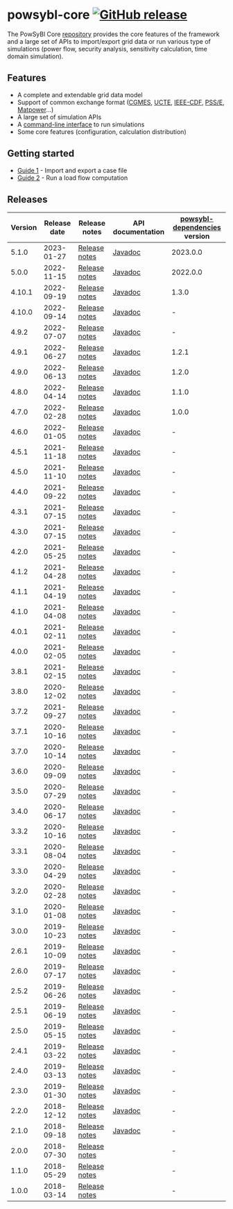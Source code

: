 # powsybl-core [![GitHub release](https://img.shields.io/github/release/powsybl/powsybl-core.svg?sort=semver)](https://github.com/powsybl/powsybl-core/releases/)
The PowSyBl Core [repository](https://github.com/powsybl/powsybl-core) provides the core features of the framework and a large set of APIs to import/export grid data or run various type of simulations (power flow, security analysis, sensitivity calculation, time domain simulation).  

## Features

- A complete and extendable grid data model
- Support of common exchange format ([CGMES](../../grid/formats/cim-cgmes.md), [UCTE](../../grid/formats/ucte-def.md), [IEEE-CDF](../../grid/formats/ieee-cdf.md), [PSS/E](../../grid/formats/psse.md), [Matpower](../../grid/formats/matpower.md)...)
- A large set of simulation APIs
- A [command-line interface](../../user/itools) to run simulations
- Some core features (configuration, calculation distribution)

## Getting started

- [Guide 1]() - Import and export a case file
- [Guide 2]() - Run a load flow computation

## Releases

| Version | Release date | Release notes                                                                 | API documentation                                                            | [powsybl-dependencies](https://github.com/powsybl/powsybl-dependencies) version |
|---------|--------------|-------------------------------------------------------------------------------|------------------------------------------------------------------------------|---------------------------------------------------------------------------------|
| 5.1.0   | 2023-01-27   | [Release notes](https://github.com/powsybl/powsybl-core/releases/tag/v5.1.0)  | [Javadoc](https://javadoc.io/doc/com.powsybl/powsybl-core/5.1.0/index.html)  | 2023.0.0                                                                        |
| 5.0.0   | 2022-11-15   | [Release notes](https://github.com/powsybl/powsybl-core/releases/tag/v5.0.0)  | [Javadoc](https://javadoc.io/doc/com.powsybl/powsybl-core/5.0.0/index.html)  | 2022.0.0                                                                        |
| 4.10.1  | 2022-09-19   | [Release notes](https://github.com/powsybl/powsybl-core/releases/tag/v4.10.1) | [Javadoc](https://javadoc.io/doc/com.powsybl/powsybl-core/4.10.1/index.html) | 1.3.0                                                                           |
| 4.10.0  | 2022-09-14   | [Release notes](https://github.com/powsybl/powsybl-core/releases/tag/v4.10.0) | [Javadoc](https://javadoc.io/doc/com.powsybl/powsybl-core/4.10.0/index.html) | -                                                                               |
| 4.9.2   | 2022-07-07   | [Release notes](https://github.com/powsybl/powsybl-core/releases/tag/v4.9.2)  | [Javadoc](https://javadoc.io/doc/com.powsybl/powsybl-core/4.9.2/index.html)  | -                                                                               |
| 4.9.1   | 2022-06-27   | [Release notes](https://github.com/powsybl/powsybl-core/releases/tag/v4.9.1)  | [Javadoc](https://javadoc.io/doc/com.powsybl/powsybl-core/4.9.1/index.html)  | 1.2.1                                                                           |
| 4.9.0   | 2022-06-13   | [Release notes](https://github.com/powsybl/powsybl-core/releases/tag/v4.9.0)  | [Javadoc](https://javadoc.io/doc/com.powsybl/powsybl-core/4.9.0/index.html)  | 1.2.0                                                                           |
| 4.8.0   | 2022-04-14   | [Release notes](https://github.com/powsybl/powsybl-core/releases/tag/v4.8.0)  | [Javadoc](https://javadoc.io/doc/com.powsybl/powsybl-core/4.8.0/index.html)  | 1.1.0                                                                           |
| 4.7.0   | 2022-02-28   | [Release notes](https://github.com/powsybl/powsybl-core/releases/tag/v4.7.0)  | [Javadoc](https://javadoc.io/doc/com.powsybl/powsybl-core/4.7.0/index.html)  | 1.0.0                                                                           |
| 4.6.0   | 2022-01-05   | [Release notes](https://github.com/powsybl/powsybl-core/releases/tag/v4.6.0)  | [Javadoc](https://javadoc.io/doc/com.powsybl/powsybl-core/4.6.0/index.html)  | -                                                                               |
| 4.5.1   | 2021-11-18   | [Release notes](https://github.com/powsybl/powsybl-core/releases/tag/v4.5.1)  | [Javadoc](https://javadoc.io/doc/com.powsybl/powsybl-core/4.5.1/index.html)  | -                                                                               |
| 4.5.0   | 2021-11-10   | [Release notes](https://github.com/powsybl/powsybl-core/releases/tag/v4.5.0)  | [Javadoc](https://javadoc.io/doc/com.powsybl/powsybl-core/4.5.0/index.html)  | -                                                                               |
| 4.4.0   | 2021-09-22   | [Release notes](https://github.com/powsybl/powsybl-core/releases/tag/v4.4.0)  | [Javadoc](https://javadoc.io/doc/com.powsybl/powsybl-core/4.4.0/index.html)  | -                                                                               |
| 4.3.1   | 2021-07-15   | [Release notes](https://github.com/powsybl/powsybl-core/releases/tag/v4.3.1)  | [Javadoc](https://javadoc.io/doc/com.powsybl/powsybl-core/4.3.1/index.html)  | -                                                                               |
| 4.3.0   | 2021-07-15   | [Release notes](https://github.com/powsybl/powsybl-core/releases/tag/v4.3.0)  | [Javadoc](https://javadoc.io/doc/com.powsybl/powsybl-core/4.3.0/index.html)  | -                                                                               |
| 4.2.0   | 2021-05-25   | [Release notes](https://github.com/powsybl/powsybl-core/releases/tag/v4.2.0)  | [Javadoc](https://javadoc.io/doc/com.powsybl/powsybl-core/4.2.0/index.html)  | -                                                                               |
| 4.1.2   | 2021-04-28   | [Release notes](https://github.com/powsybl/powsybl-core/releases/tag/v4.1.2)  | [Javadoc](https://javadoc.io/doc/com.powsybl/powsybl-core/4.1.2/index.html)  | -                                                                               |
| 4.1.1   | 2021-04-19   | [Release notes](https://github.com/powsybl/powsybl-core/releases/tag/v4.1.1)  | [Javadoc](https://javadoc.io/doc/com.powsybl/powsybl-core/4.1.1/index.html)  | -                                                                               |
| 4.1.0   | 2021-04-08   | [Release notes](https://github.com/powsybl/powsybl-core/releases/tag/v4.1.0)  | [Javadoc](https://javadoc.io/doc/com.powsybl/powsybl-core/4.1.0/index.html)  | -                                                                               |
| 4.0.1   | 2021-02-11   | [Release notes](https://github.com/powsybl/powsybl-core/releases/tag/v4.0.1)  | [Javadoc](https://javadoc.io/doc/com.powsybl/powsybl-core/4.0.1/index.html)  | -                                                                               |
| 4.0.0   | 2021-02-05   | [Release notes](https://github.com/powsybl/powsybl-core/releases/tag/v4.0.0)  | [Javadoc](https://javadoc.io/doc/com.powsybl/powsybl-core/4.0.0/index.html)  | -                                                                               |
| 3.8.1   | 2021-02-15   | [Release notes](https://github.com/powsybl/powsybl-core/releases/tag/v3.8.1)  | [Javadoc](https://javadoc.io/doc/com.powsybl/powsybl-core/3.8.1/index.html)  | -                                                                               |
| 3.8.0   | 2020-12-02   | [Release notes](https://github.com/powsybl/powsybl-core/releases/tag/v3.8.0)  | [Javadoc](https://javadoc.io/doc/com.powsybl/powsybl-core/3.8.0/index.html)  | -                                                                               |
| 3.7.2   | 2021-09-27   | [Release notes](https://github.com/powsybl/powsybl-core/releases/tag/v3.7.2)  | [Javadoc](https://javadoc.io/doc/com.powsybl/powsybl-core/3.7.2/index.html)  | -                                                                               |
| 3.7.1   | 2020-10-16   | [Release notes](https://github.com/powsybl/powsybl-core/releases/tag/v3.7.1)  | [Javadoc](https://javadoc.io/doc/com.powsybl/powsybl-core/3.7.1/index.html)  | -                                                                               |
| 3.7.0   | 2020-10-14   | [Release notes](https://github.com/powsybl/powsybl-core/releases/tag/v3.7.0)  | [Javadoc](https://javadoc.io/doc/com.powsybl/powsybl-core/3.7.0/index.html)  | -                                                                               |
| 3.6.0   | 2020-09-09   | [Release notes](https://github.com/powsybl/powsybl-core/releases/tag/v3.6.0)  | [Javadoc](https://javadoc.io/doc/com.powsybl/powsybl-core/3.6.0/index.html)  | -                                                                               |
| 3.5.0   | 2020-07-29   | [Release notes](https://github.com/powsybl/powsybl-core/releases/tag/v3.5.0)  | [Javadoc](https://javadoc.io/doc/com.powsybl/powsybl-core/3.5.0/index.html)  | -                                                                               |
| 3.4.0   | 2020-06-17   | [Release notes](https://github.com/powsybl/powsybl-core/releases/tag/v3.4.0)  | [Javadoc](https://javadoc.io/doc/com.powsybl/powsybl-core/3.4.0/index.html)  | -                                                                               |
| 3.3.2   | 2020-10-16   | [Release notes](https://github.com/powsybl/powsybl-core/releases/tag/v3.3.2)  | [Javadoc](https://javadoc.io/doc/com.powsybl/powsybl-core/3.3.2/index.html)  | -                                                                               |
| 3.3.1   | 2020-08-04   | [Release notes](https://github.com/powsybl/powsybl-core/releases/tag/v3.3.1)  | [Javadoc](https://javadoc.io/doc/com.powsybl/powsybl-core/3.3.1/index.html)  | -                                                                               |
| 3.3.0   | 2020-04-29   | [Release notes](https://github.com/powsybl/powsybl-core/releases/tag/v3.3.0)  | [Javadoc](https://javadoc.io/doc/com.powsybl/powsybl-core/3.3.0/index.html)  | -                                                                               |
| 3.2.0   | 2020-02-28   | [Release notes](https://github.com/powsybl/powsybl-core/releases/tag/v3.2.0)  | [Javadoc](https://javadoc.io/doc/com.powsybl/powsybl-core/3.2.0/index.html)  | -                                                                               |
| 3.1.0   | 2020-01-08   | [Release notes](https://github.com/powsybl/powsybl-core/releases/tag/v3.1.0)  | [Javadoc](https://javadoc.io/doc/com.powsybl/powsybl-core/3.1.0/index.html)  | -                                                                               |
| 3.0.0   | 2019-10-23   | [Release notes](https://github.com/powsybl/powsybl-core/releases/tag/v3.0.0)  | [Javadoc](https://javadoc.io/doc/com.powsybl/powsybl-core/3.0.0/index.html)  | -                                                                               |
| 2.6.1   | 2019-10-09   | [Release notes](https://github.com/powsybl/powsybl-core/releases/tag/v2.6.1)  | [Javadoc](https://javadoc.io/doc/com.powsybl/powsybl-core/2.6.1/index.html)  | -                                                                               |
| 2.6.0   | 2019-07-17   | [Release notes](https://github.com/powsybl/powsybl-core/releases/tag/v2.6.0)  | [Javadoc](https://javadoc.io/doc/com.powsybl/powsybl-core/2.6.0/index.html)  | -                                                                               |
| 2.5.2   | 2019-06-26   | [Release notes](https://github.com/powsybl/powsybl-core/releases/tag/v2.5.2)  | [Javadoc](https://javadoc.io/doc/com.powsybl/powsybl-core/2.5.2/index.html)  | -                                                                               |
| 2.5.1   | 2019-06-19   | [Release notes](https://github.com/powsybl/powsybl-core/releases/tag/v2.5.1)  | [Javadoc](https://javadoc.io/doc/com.powsybl/powsybl-core/2.5.1/index.html)  | -                                                                               |
| 2.5.0   | 2019-05-15   | [Release notes](https://github.com/powsybl/powsybl-core/releases/tag/v2.5.0)  | [Javadoc](https://javadoc.io/doc/com.powsybl/powsybl-core/2.5.0/index.html)  | -                                                                               |
| 2.4.1   | 2019-03-22   | [Release notes](https://github.com/powsybl/powsybl-core/releases/tag/v2.4.1)  | [Javadoc](https://javadoc.io/doc/com.powsybl/powsybl-core/2.4.1/index.html)  | -                                                                               |
| 2.4.0   | 2019-03-13   | [Release notes](https://github.com/powsybl/powsybl-core/releases/tag/v2.4.0)  | [Javadoc](https://javadoc.io/doc/com.powsybl/powsybl-core/2.4.0/index.html)  | -                                                                               |
| 2.3.0   | 2019-01-30   | [Release notes](https://github.com/powsybl/powsybl-core/releases/tag/v2.3.0)  | [Javadoc](https://javadoc.io/doc/com.powsybl/powsybl-core/2.3.0/index.html)  | -                                                                               |
| 2.2.0   | 2018-12-12   | [Release notes](https://github.com/powsybl/powsybl-core/releases/tag/v2.2.0)  | [Javadoc](https://javadoc.io/doc/com.powsybl/powsybl-core/2.2.0/index.html)  | -                                                                               |
| 2.1.0   | 2018-09-18   | [Release notes](https://github.com/powsybl/powsybl-core/releases/tag/v2.1.0)  | [Javadoc](https://javadoc.io/doc/com.powsybl/powsybl-core/2.1.0/index.html)  | -                                                                               |
| 2.0.0   | 2018-07-30   | [Release notes](https://github.com/powsybl/powsybl-core/releases/tag/v2.0.0)  |                                                                              | -                                                                               |
| 1.1.0   | 2018-05-29   | [Release notes](https://github.com/powsybl/powsybl-core/releases/tag/v1.1.0)  |                                                                              | -                                                                               |
| 1.0.0   | 2018-03-14   | [Release notes](https://github.com/powsybl/powsybl-core/releases/tag/v1.0.0)  |                                                                              | -                                                                               |
